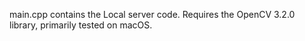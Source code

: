main.cpp contains the Local server code. Requires the OpenCV 3.2.0 library, primarily tested on macOS.
